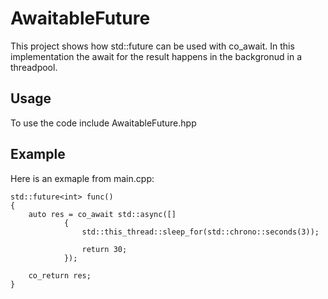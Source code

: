 # AwaitableFuture

This project shows how std::future can be used with co_await.
In this implementation the await for the result happens in the backgronud in a threadpool.

## Usage

To use the code include AwaitableFuture.hpp

## Example
Here is an exmaple from main.cpp:
```
std::future<int> func()
{
    auto res = co_await std::async([]
            {
                std::this_thread::sleep_for(std::chrono::seconds(3));

                return 30;
            });

    co_return res;
}
```
